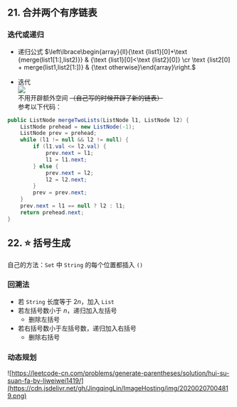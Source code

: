 ## 21. 合并两个有序链表
### 迭代或递归
- 递归公式
$\left\lbrace\begin{array}{ll}{\text {list1}[0]+\text {merge(list1[1:],list2)}} & {\text {list1}[0]<\text {list2}[0]} \cr \text {list2[0] + merge(list1,list2[1:])} & {\text otherwise}\end{array}\right.$  

- 迭代  
![](https://pic.leetcode-cn.com/c15ba3acd8503df4eeb7bfdc70598fa59138f04627ed7a8c0990a1519f879ee5-image.png)  
不用开辟额外空间 ~~（自己写的时候开辟了新的链表）~~  
参考以下代码：  

```java
public ListNode mergeTwoLists(ListNode l1, ListNode l2) {
    ListNode prehead = new ListNode(-1);
    ListNode prev = prehead;
    while (l1 != null && l2 != null) {
        if (l1.val <= l2.val) {
            prev.next = l1;
            l1 = l1.next;
        } else {
            prev.next = l2;
            l2 = l2.next;
        }
        prev = prev.next;
    }
    prev.next = l1 == null ? l2 : l1;
    return prehead.next;
}
```

## 22. ⭐ 括号生成
自己的方法：`Set` 中 `String` 的每个位置都插入 `()`  
  
### 回溯法
- 若 `String` 长度等于 $2n$，加入 `List`
- 若左括号数小于 $n$，递归加入左括号
  - 删除左括号
- 若右括号数小于左括号数，递归加入右括号
  - 删除右括号

### 动态规划
![https://leetcode-cn.com/problems/generate-parentheses/solution/hui-su-suan-fa-by-liweiwei1419/](https://cdn.jsdelivr.net/gh/JingqingLin/ImageHosting/img/20200207004819.png)

